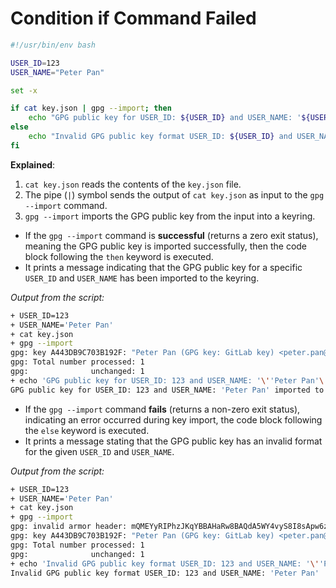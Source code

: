 # Condition if Command Failed

```bash
#!/usr/bin/env bash

USER_ID=123
USER_NAME="Peter Pan"

set -x

if cat key.json | gpg --import; then
    echo "GPG public key for USER_ID: ${USER_ID} and USER_NAME: '${USER_NAME}' imported to a keyring."
else
    echo "Invalid GPG public key format USER_ID: ${USER_ID} and USER_NAME: '${USER_NAME}'"
fi
```


**Explained**:
1. `cat key.json` reads the contents of the `key.json` file.
2. The pipe (`|`) symbol sends the output of `cat key.json` as input to the `gpg --import` command.
3. `gpg --import` imports the GPG public key from the input into a keyring.

- If the `gpg --import` command is **successful** (returns a zero exit status), meaning the GPG public key is imported successfully, then the code block following the `then` keyword is executed.
- It prints a message indicating that the GPG public key for a specific `USER_ID` and `USER_NAME` has been imported to the keyring.

_Output from the script:_

```bash
+ USER_ID=123
+ USER_NAME='Peter Pan'
+ cat key.json
+ gpg --import
gpg: key A443DB9C703B192F: "Peter Pan (GPG key: GitLab key) <peter.pan@gmail.com>" not changed
gpg: Total number processed: 1
gpg:              unchanged: 1
+ echo 'GPG public key for USER_ID: 123 and USER_NAME: '\''Peter Pan'\'' imported to a keyring.'
GPG public key for USER_ID: 123 and USER_NAME: 'Peter Pan' imported to a keyring.
```

- If the `gpg --import` command **fails** (returns a non-zero exit status), indicating an error occurred during key import, the code block following the `else` keyword is executed.
- It prints a message stating that the GPG public key has an invalid format for the given `USER_ID` and `USER_NAME`.

_Output from the script:_

```bash
+ USER_ID=123
+ USER_NAME='Peter Pan'
+ cat key.json
+ gpg --import
gpg: invalid armor header: mQMEYyRIPhzJKqYBBAHaRw8BAQdA5WY4vyS8I8sApw6zMPfZd2qqZSst2R55VGZO\n
gpg: key A443DB9C703B192F: "Peter Pan (GPG key: GitLab key) <peter.pan@gmail.com>" not changed
gpg: Total number processed: 1
gpg:              unchanged: 1
+ echo 'Invalid GPG public key format USER_ID: 123 and USER_NAME: '\''Peter Pan'\'''
Invalid GPG public key format USER_ID: 123 and USER_NAME: 'Peter Pan'
```
